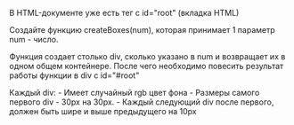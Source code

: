   В HTML-документе уже есть тег с id="root" (вкладка HTML)
  
  Создайте функцию createBoxes(num), которая принимает 1 параметр num - число.
  
  Функция создает столько div, сколько указано в num и возвращает их в одном
  общем контейнере. После чего необходимо повесить результат работы функции
  в div с id="#root"
  
  Каждый div:
    - Имеет случайный rgb цвет фона
    - Размеры самого первого div - 30px на 30px.
    - Каждый следующий div после первого, должен быть шире и выше предыдущего
      на 10px